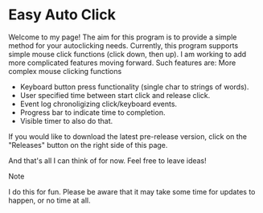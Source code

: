 # Easy Auto Click
Welcome to my page! The aim for this program is to provide a simple method for your autoclicking needs. Currently, this program supports simple mouse click functions (click down, then up). I am working to add more complicated features moving forward. Such features are:
More complex mouse clicking functions
* Keyboard button press functionality (single char to strings of words).
* User specified time between start click and release click.
* Event log chronoligizing click/keyboard events.
* Progress bar to indicate time to completion.
* Visible timer to also do that.
 
If you would like to download the latest pre-release version, click on the "Releases" button on the right side of this page.  

And that's all I can think of for now. Feel free to leave ideas!
>[!Note]
>I do this for fun. Please be aware that it may take some time for updates to happen, or no time at all.
